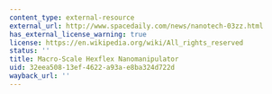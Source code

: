 ```yaml
---
content_type: external-resource
external_url: http://www.spacedaily.com/news/nanotech-03zz.html
has_external_license_warning: true
license: https://en.wikipedia.org/wiki/All_rights_reserved
status: ''
title: Macro-Scale Hexflex Nanomanipulator
uid: 32eea508-13ef-4622-a93a-e8ba324d722d
wayback_url: ''
---
```

